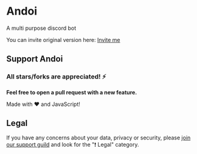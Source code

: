 # Andoi

A multi purpose discord bot

You can invite original version here: [Invite me](https://andoi.tk/html/invite.html)

## Support Andoi

### All stars/forks are appreciated! ⚡

**Feel free to open a pull request with a new feature.**

Made with ❤️ and JavaScript!

## Legal

If you have any concerns about your data, privacy or security, please [join our support guild](https://discord.gg/R5dj6havzU) and look for the "❗ Legal" category.

